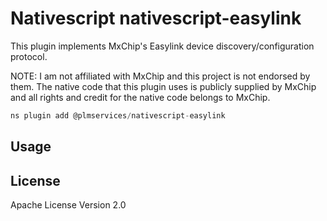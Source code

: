 # Nativescript nativescript-easylink

This plugin implements MxChip's Easylink device discovery/configuration protocol.

NOTE: I am not affiliated with MxChip and this project is not endorsed by them.
The native code that this plugin uses is publicly supplied by MxChip and all rights and credit for the native code belongs to MxChip.

```javascript
ns plugin add @plmservices/nativescript-easylink
```

## Usage



## License

Apache License Version 2.0
